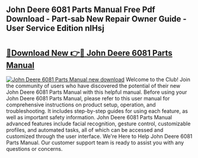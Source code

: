 ## John Deere 6081 Parts Manual Free Pdf Download - Part-sab New Repair Owner Guide - User Service Edition nlHsj

# <h2><a href="http://bc89326.oget.top/?id=John+Deere+6081+Parts+Manual">🔗Download New 👉🔴 John Deere 6081 Parts Manual</a></h2>

[![John Deere 6081 Parts Manual new download](https://i.imgur.com/5g1atiW.png)](http://bc89326.oget.top/?id=John+Deere+6081+Parts+Manual)
Welcome to the Club! Join the community of users who have discovered the potential of their new John Deere 6081 Parts Manual with this helpful manual. Before using your John Deere 6081 Parts Manual, please refer to this user manual for comprehensive instructions on product setup, operation, and troubleshooting. It includes step-by-step guides for using each feature, as well as important safety information. John Deere 6081 Parts Manual advanced features include facial recognition, gesture control, customizable profiles, and automated tasks, all of which can be accessed and customized through the user interface. We're Here to Help John Deere 6081 Parts Manual. Our customer support team is ready to assist you with any questions or concerns.
